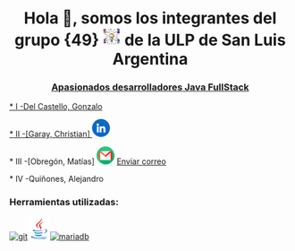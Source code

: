 <h1 align="center">Hola 👋, somos los integrantes del grupo {49}  <img aling="center" src="ideas.png" whidt="250" style="max-width: 100%;"/>  de la ULP de San Luis Argentina<a href="https://github.com/GonzaloDelCastello/universidadgrupo49/README.md"></h1>


<h3 align="center">Apasionados desarrolladores Java FullStack</h3>
<p>* I -Del Castello, Gonzalo</p>
<p>* II -[Garay, Christian]  <img aling="center" src="linkedin (1).png" whidt="25" style="max-width: 50%;"/> <a href="[https://www.linkedin.com/in/christian-garay959](https://www.linkedin.com/in/christian-garay959)"></a> </p>
<p>* III -[Obregón, Matías]  <img aling="center" src="gmail (1).png" whidt="25" style="max-width: 50%;"/> <a href="mailto:obregonmati@gmail.com">Enviar correo</a> </p>
<p>* IV -Quiñones, Alejandro</p>
<h3 align="left">Herramientas utilizadas:</h3>

<p align="left"> 

<a href="https://git-scm.com/" target="_blank" rel="noreferrer"><img src="https://www.vectorlogo.zone/logos/git-scm/git-scm-icon.svg" alt="git" width="40" height="40"/></a><a href="https://www.java.com" target="_blank" rel="noreferrer"><img src="https://raw.githubusercontent.com/devicons/devicon/master/icons/java/java-original.svg" alt="java" width="40" height="40"/></a><a href="https://mariadb.org/" target="_blank" rel="noreferrer"><img src="https://www.vectorlogo.zone/logos/mariadb/mariadb-icon.svg" alt="mariadb" width="40" height="40"/></a>
</p>
